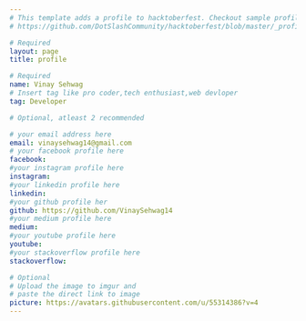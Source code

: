 ```yaml
---
# This template adds a profile to hacktoberfest. Checkout sample profile at
# https://github.com/DotSlashCommunity/hacktoberfest/blob/master/_profile/ksdme.md

# Required
layout: page
title: profile

# Required
name: Vinay Sehwag
# Insert tag like pro coder,tech enthusiast,web devloper
tag: Developer

# Optional, atleast 2 recommended

# your email address here
email: vinaysehwag14@gmail.com
# your facebook profile here
facebook: 
#your instagram profile here
instagram: 
#your linkedin profile here
linkedin: 
#your github profile her
github: https://github.com/VinaySehwag14 
#your medium profile here
medium: 
#your youtube profile here
youtube: 
#your stackoverflow profile here
stackoverflow: 

# Optional
# Upload the image to imgur and
# paste the direct link to image
picture: https://avatars.githubusercontent.com/u/55314386?v=4
---
```

